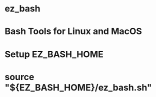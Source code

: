 # ez_bash
# Bash Tools for Linux and MacOS
# Setup EZ_BASH_HOME
# source "${EZ_BASH_HOME}/ez_bash.sh"